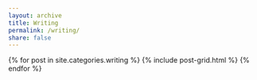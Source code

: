 ```yaml
---
layout: archive
title: Writing
permalink: /writing/
share: false
---
```

<div class="tiles">
{% for post in site.categories.writing %}
  {% include post-grid.html %}
{% endfor %}
</div><!-- /.tiles -->